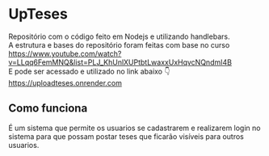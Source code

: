# UpTeses

Repositório com o código feito em Nodejs e utilizando handlebars.<br>
A estrutura e bases do repositório foram feitas com base no curso <br>
https://www.youtube.com/watch?v=LLqq6FemMNQ&list=PLJ_KhUnlXUPtbtLwaxxUxHqvcNQndmI4B<br>
E pode ser acessado e utilizado no link abaixo 👇<br>
https://uploadteses.onrender.com

## Como funciona

É um sistema que permite os usuarios se cadastrarem e realizarem login no sistema
para que possam postar teses que ficarão visíveis para outros usuarios.
